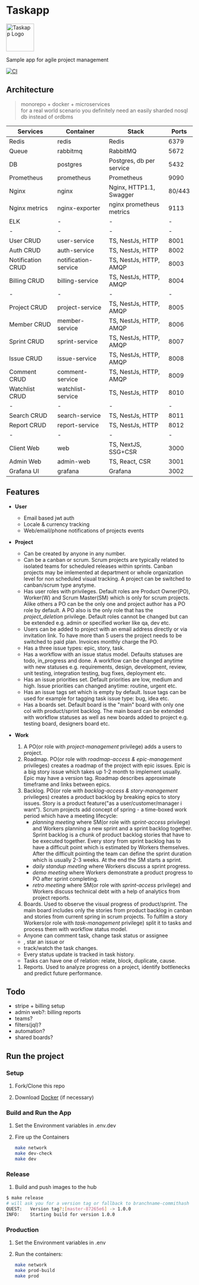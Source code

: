 # Taskapp

<img src="services/web/static/images/logo.svg" width="75" alt="Taskapp Logo"/>

Sample app for agile project management

[![CI](https://github.com/blacknred/full-taskapp/workflows/Build%20and%20release/badge.svg)](https://github.com/blacknred/full-taskapp/actions)

## Architecture

> monorepo + docker + microservices\
> for a real world scenario you definitely need an easily sharded nosql db instead of ordbms

| Services          | Container            | Stack                    | Ports  |
| ----------------- | -------------------- | ------------------------ | ------ |
| Redis             | redis                | Redis                    | 6379   |
| Queue             | rabbitmq             | RabbitMQ                 | 5672   |
| DB                | postgres             | Postgres, db per service | 5432   |
| Prometheus        | prometheus           | Prometheus               | 9090   |
| Nginx             | nginx                | Nginx, HTTP1.1, Swagger  | 80/443 |
| Nginx metrics     | nginx-exporter       | nginx prometheus metrics | 9113   |
| ELK               | -                    | -                        | -      |
| -                 | -                    | -                        | -      |
| User CRUD         | user-service         | TS, NestJs, HTTP         | 8001   |
| Auth CRUD         | auth-service         | TS, NestJs, HTTP         | 8002   |
| Notification CRUD | notification-service | TS, NestJs, HTTP, AMQP   | 8003   |
| Billing CRUD      | billing-service      | TS, NestJs, HTTP, AMQP   | 8004   |
| -                 | -                    | -                        | -      |
| Project CRUD      | project-service      | TS, NestJs, HTTP, AMQP   | 8005   |
| Member CRUD       | member-service       | TS, NestJs, HTTP, AMQP   | 8006   |
| Sprint CRUD       | sprint-service       | TS, NestJs, HTTP, AMQP   | 8007   |
| Issue CRUD        | issue-service        | TS, NestJs, HTTP, AMQP   | 8008   |
| Comment CRUD      | comment-service      | TS, NestJs, HTTP, AMQP   | 8009   |
| Watchlist CRUD    | watchlist-service    | TS, NestJs, HTTP         | 8010   |
| -                 | -                    | -                        | -      |
| Search CRUD       | search-service       | TS, NestJs, HTTP         | 8011   |
| Report CRUD       | report-service       | TS, NestJs, HTTP         | 8012   |
| -                 | -                    | -                        | -      |
| Client Web        | web                  | TS, NextJS, SSG+CSR      | 3000   |
| Admin Web         | admin-web            | TS, React, CSR           | 3001   |
| Grafana UI        | grafana              | Grafana                  | 3002   |

## Features

- **User**

  - Email based jwt auth
  - Locale & currency tracking
  - Web/email/phone notifications of projects events

- **Project**

  - Can be created by anyone in any number.
  - Can be a canban or scrum. Scrum projects are typically related to isolated teams for scheduled releases within sprints. Canban projects may be imlemented at department or whole organization level for non scheduled visual tracking. A project can be switched to canban/scrum type anytyme.
  - Has user roles with privileges. Default roles are Product Owner(PO), Worker(W) and Scrum Master(SM) which is only for scrum projects. Alike others a PO can be the only one and project author has a PO role by default. A PO also is the only role that has the _project_deletion_ privilege. Default roles cannot be changed but can be extended e.g. admin or specified worker like qa, dev etc.
  - Users can be added to project with an email address directly or via invitation link. To have more than 5 users the project needs to be switched to paid plan. Invoices monthly charge the PO.
  - Has a three issue types: epic, story, task.
  - Has a workflow with an issue status model. Defaults statuses are todo, in_progress and done. A workflow can be changed anytime with new statuses e.g. requirements, design, development, review, unit testing, integration testing, bug fixes, deployment etc.
  - Has an issue priorities set. Default priorities are low, medium and high. Issue priorities can changed anytime: routine, urgent etc.
  - Has an issue tags set which is empty by default. Issue tags can be used for example for tagging task issue type: bug, idea etc.
  - Has a boards set. Default board is the "main" board with only one col with product/sprint backlog. The main board can be extended with workflow statuses as well as new boards added to project e.g. testing board, designers board etc.

- **Work**

  1. A PO(or role with _project-management_ privilege) adds a users to project.
  1. Roadmap. PO(or role with _roadmap-access & epic-management_ privileges) creates a roadmap of the project with epic issues. Epic is a big story issue which takes up 1-2 month to implement usually. Epic may have a version tag. Roadmap describes approximate timeframe and links between epics.
  1. Backlog. PO(or role with _backlog-access & story-management_ privileges) creates a product backlog by breaking epics to story issues. Story is a product feature("as a user/customer/manager i want"). Scrum projects add concept of spring - a time-boxed work period which have a meeting lifecycle:
     - _planning meeting_ where SM(or role with _sprint-access_ privilege) and Workers planning a new sprint and a sprint backlog together. Sprint backlog is a chunk of product backlog stories that have to be executed together. Every story from sprint backlog has to have a difficult point which is estimated by Workers themselves. After the difficult pointing the team can define the sprint duration which is usually 2-3 weeks. At the end the SM starts a sprint.
     - _daily standup meeting_ where Workers discuss a sprint progress.
     - _demo meeting_ where Workers demonstrate a product progress to PO after sprint completing.
     - _retro meeting_ where SM(or role with _sprint-access_ privilege) and Workers discuss technical debt with a help of analytics from project reports.
  1. Boards. Used to observe the visual progress of product/sprint. The main board includes only the stories from product backlog in canban and stories from current spring in scrum projects. To fulfilm a story Workers(or role with _task-management_ privilege) split it to tasks and process them with workflow status model.
   - Anyone can comment task, change task status or assignee
   - , star an issue or 
   - track/watch the task changes.
   -  Every status update is tracked in task history.
   -  Tasks can have one of relation: relate, block, duplicate, cause.
  1. Reports. Used to analyze progress on a project, identify bottlenecks and predict future performance.

## Todo

- stripe + billing setup
- admin web?: billing reports
- teams?
- filters(jql)?
- automation?
- shared boards?

## Run the project

### Setup

1. Fork/Clone this repo

1. Download [Docker](https://docs.docker.com/docker-for-mac/install/) (if necessary)

### Build and Run the App

1. Set the Environment variables in .env.dev

1. Fire up the Containers

   ```sh
   make network
   make dev-check
   make dev
   ```

### Release

1. Build and push images to the hub

```sh
$ make release
# will ask you for a version tag or fallback to branchname-commithash
QUEST:   Version tag?:[master-87265e6] -> 1.0.0
INFO:    Starting build for version 1.0.0
```

### Production

1. Set the Environment variables in .env

1. Run the containers:

   ```sh
   make network
   make prod-build
   make prod
   ```
